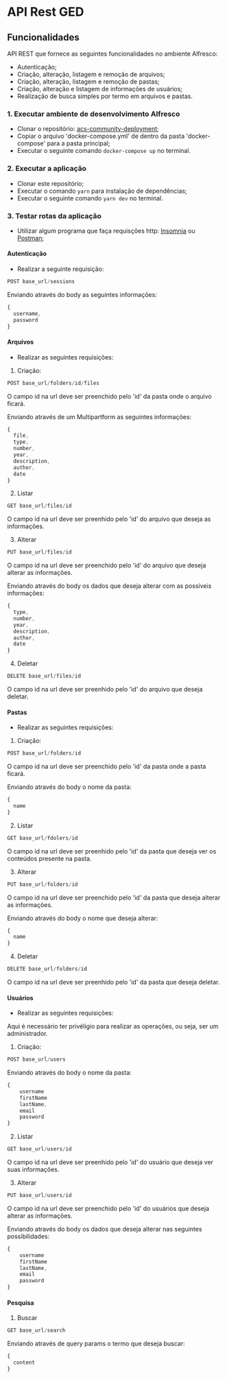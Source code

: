 # API Rest GED

## Funcionalidades

API REST que fornece as seguintes funcionalidades no ambiente Alfresco:

- Autenticação;
- Criação, alteração, listagem e remoção de arquivos;
- Criação, alteração, listagem e remoção de pastas;
- Criação, alteração e listagem de informações de usuários;
- Realização de busca simples por termo em arquivos e pastas.

### 1. Executar ambiente de desenvolvimento Alfresco

- Clonar o repositório: [acs-community-deployment](https://github.com/Alfresco/acs-community-deployment);
- Copiar o arquivo 'docker-compose.yml' de dentro da pasta 'docker-compose' para a pasta principal;
- Executar o seguinte comando `docker-compose up` no terminal.

### 2. Executar a aplicação

- Clonar este repositório;
- Executar o comando `yarn` para instalação de dependências;
- Executar o seguinte comando `yarn dev` no terminal.

### 3. Testar rotas da aplicação

- Utilizar algum programa que faça requisções http: [Insomnia](https://insomnia.rest/) ou [Postman](https://www.postman.com/);

#### Autenticação

- Realizar a seguinte requisição:
```javascript
POST base_url/sessions
```
Enviando através do body as seguintes informações:

```javascript
{
  username,
  password
}
```

#### Arquivos

- Realizar as seguintes requisições:

1. Criação:

```javascript
POST base_url/folders/id/files
```
O campo id na url deve ser preenchido pelo 'id' da pasta onde o arquivo ficará.

Enviando através de um Multipartform as seguintes informações:

```javascript
{
  file,
  type,
  number,
  year,
  description,
  author,
  date
}
```

2. Listar

```javascript
GET base_url/files/id
```
O campo id na url deve ser preenhido pelo 'id' do arquivo que deseja as informações.

3. Alterar

```javascript
PUT base_url/files/id
```
O campo id na url deve ser preenchido pelo 'id' do arquivo que deseja alterar as informações.

Enviando através do body os dados que deseja alterar com as possíveis informações:

```javascript
{
  type,
  number,
  year,
  description,
  author,
  date
}
```

4. Deletar

```javascript
DELETE base_url/files/id
```
O campo id na url deve ser preenhido pelo 'id' do arquivo que deseja deletar.

#### Pastas

- Realizar as seguintes requisições:

1. Criação:

```javascript
POST base_url/folders/id
```
O campo id na url deve ser preenchido pelo 'id' da pasta onde a pasta ficará.

Enviando através do body o nome da pasta:

```javascript
{
  name
}
```

2. Listar

```javascript
GET base_url/fdolers/id
```
O campo id na url deve ser preenhido pelo 'id' da pasta que deseja ver os conteúdos presente na pasta.

3. Alterar

```javascript
PUT base_url/folders/id
```
O campo id na url deve ser preenchido pelo 'id' da pasta que deseja alterar as informações.

Enviando através do body o nome que deseja alterar:

```javascript
{
  name
}
```

4. Deletar

```javascript
DELETE base_url/folders/id
```
O campo id na url deve ser preenhido pelo 'id' da pasta que deseja deletar.

#### Usuários

- Realizar as seguintes requisições:

Aqui é necessário ter privéligio para realizar as operações, ou seja, ser um administrador.

1. Criação:

```javascript
POST base_url/users
```

Enviando através do body o nome da pasta:

```javascript
{
	username
	firstName
	lastName,
	email
	password
}
```

2. Listar

```javascript
GET base_url/users/id
```
O campo id na url deve ser preenhido pelo 'id' do usuário que deseja ver suas informações.

3. Alterar

```javascript
PUT base_url/users/id
```
O campo id na url deve ser preenchido pelo 'id' do usuários que deseja alterar as informações.

Enviando através do body os dados que deseja alterar nas seguintes possibilidades:

```javascript
{
	username
	firstName
	lastName,
	email
	password
}
```

#### Pesquisa

1. Buscar

```javascript
GET base_url/search
```

Enviando através de query params o termo que deseja buscar:

```javascript
{
  content
}
```

